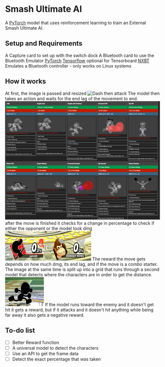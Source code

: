 # Smash Ultimate AI
A [PyTorch](https://pytorch.org/) model that uses reinforcement learning to train an External Smash Ultimate AI.
## Setup and Requirements
A Capture card to set up with the switch dock
A Bluetooth card to use the Bluetooth Emulator
[PyTorch](https://pytorch.org/)
[Tensorflow](https://www.tensorflow.org/install) optional for Tensorboard
[NXBT](NXBT) Emulates a Bluetooth controller - only works on Linux systems

## How it works
At first, the image is passed and resized 
![Dash then attack](https://github.com/yannik603/Smash-Ultimate-Bot/blob/main/ReadmePics/DashThenAttack.gif)
The model then takes an action and waits for the end lag of the movement to end.
![Frame Data](https://github.com/yannik603/Smash-Ultimate-Bot/blob/main/ReadmePics/FrameData.gif)
after the move is finished it checks for a change in percentage to check if either the opponent or the model took dmg
![Change in HP](https://github.com/yannik603/Smash-Ultimate-Bot/blob/main/ReadmePics/DamageTaken.gif)
The reward the move gets depends on how much dmg, its end lag, and if the move is a combo starter. The image at the same time is split up into a grid that runs through a second model that detects where the characters are in order to get the distance.
![Game&Watch](https://github.com/yannik603/Smash-Ultimate-Bot/blob/main/ReadmePics/Game&Watch.png)
 If the model runs toward the enemy and it doesn't get hit it gets a reward, but if it attacks and it doesn't hit anything while being far away it also gets a negative reward.
 ## To-do list
 

 - [ ] Better Reward function
 - [ ] A universal model to detect the characters
 - [ ] Use an API to get the frame data
 - [ ] Detect the exact percentage that was taken
